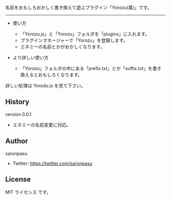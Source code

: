 名前をおもしろおかしく書き換えて遊ぶプラグイン「Yorozu(萬)」です。

---
- 使い方
    - 「Yorozu.js」と「Yorozu」フォルダを「plugins」に入れます。
    - プラグインマネージャーで「Yorozu」を登録します。
    - エネミーの名前とかがおかしくなります。

- より詳しい使い方
    - 「Yorozu」フォルダの中にある「prefix.txt」とか「suffix.txt」を書き換えるとおもしろくなります。


詳しい処理は Yorodu.js を見て下さい。

## History
version 0.0.1
- エネミーの名前変更に対応。

## Author
saronpasu

- Twitter: https://twitter.com/saronpasu

## License
MIT ライセンス です。

